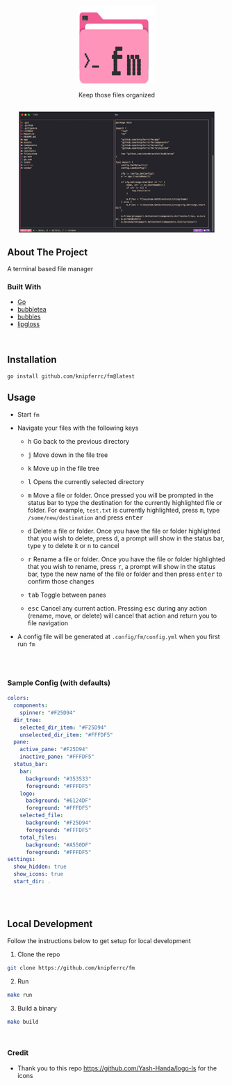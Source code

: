 <p align="center">
  <img src="./assets/logo.svg" height="180" width="180" />
  <p align="center">
    Keep those files organized
  </p>
</p>

<p align="center" style="margin-top: 30px; margin-bottom: 20px;">
  <img src="./assets/screenshot.png" width="450" title="hover text">
</p>

## About The Project

A terminal based file manager

### Built With

- [Go](https://golang.org/)
- [bubbletea](https://github.com/charmbracelet/bubbletea)
- [bubbles](https://github.com/charmbracelet/bubbles)
- [lipgloss](https://github.com/charmbracelet/lipgloss)

<br />

## Installation

```
go install github.com/knipferrc/fm@latest
```

## Usage

- Start `fm`
- Navigate your files with the following keys
  <br />

  - <kbd>h</kbd> Go back to the previous directory

  - <kbd>j</kbd> Move down in the file tree

  - <kbd>k</kbd> Move up in the file tree

  - <kbd>l</kbd> Opens the currently selected directory

  - <kbd>m</kbd> Move a file or folder. Once pressed you will be prompted in the status bar to type the destination for the currently highlighted file or folder. For example, `test.txt` is currently highlighted, press <kbd>m</kbd>, type `/some/new/destination` and press <kbd>enter</kbd>

  - <kbd>d</kbd> Delete a file or folder. Once you have the file or folder highlighted that you wish to delete, press <kbd>d</kbd>, a prompt will show in the status bar, type <kbd>y</kbd> to delete it or <kbd>n</kbd> to cancel

  - <kbd>r</kbd> Rename a file or folder. Once you have the file or folder highlighted that you wish to rename, press <kbd>r</kbd>, a prompt will show in the status bar, type the new name of the file or folder and then press <kbd>enter</kbd> to confirm those changes

  - <kbd>tab</kbd> Toggle between panes

  - <kbd>esc</kbd> Cancel any current action. Pressing <kbd>esc</kbd> during any action (rename, move, or delete) will cancel that action and return you to file navigation

- A config file will be generated at `.config/fm/config.yml` when you first run `fm`

<br />
<br />

### Sample Config (with defaults)

```yml
colors:
  components:
    spinner: "#F25D94"
  dir_tree:
    selected_dir_item: "#F25D94"
    unselected_dir_item: "#FFFDF5"
  pane:
    active_pane: "#F25D94"
    inactive_pane: "#FFFDF5"
  status_bar:
    bar:
      background: "#353533"
      foreground: "#FFFDF5"
    logo:
      background: "#6124DF"
      foreground: "#FFFDF5"
    selected_file:
      background: "#F25D94"
      foreground: "#FFFDF5"
    total_files:
      background: "#A550DF"
      foreground: "#FFFDF5"
settings:
  show_hidden: true
  show_icons: true
  start_dir: .
```

<br />
<br />

## Local Development

Follow the instructions below to get setup for local development

1. Clone the repo

```sh
git clone https://github.com/knipferrc/fm
```

2. Run

```sh
make run
```

3. Build a binary

```sh
make build
```

<br />

### Credit

- Thank you to this repo https://github.com/Yash-Handa/logo-ls for the icons
